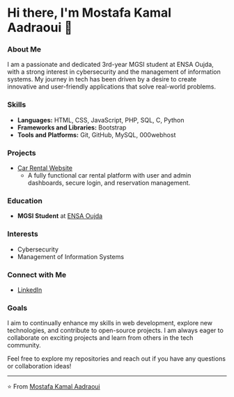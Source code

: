 # Hi there, I'm Mostafa Kamal Aadraoui 👋

### About Me
I am a passionate and dedicated 3rd-year MGSI student at ENSA Oujda, with a strong interest in cybersecurity and the management of information systems. My journey in tech has been driven by a desire to create innovative and user-friendly applications that solve real-world problems.

### Skills
- **Languages:** HTML, CSS, JavaScript, PHP, SQL, C, Python
- **Frameworks and Libraries:** Bootstrap
- **Tools and Platforms:** Git, GitHub, MySQL, 000webhost

### Projects
- [Car Rental Website](https://github.com/ripatsumu/rental-car)
  - A fully functional car rental platform with user and admin dashboards, secure login, and reservation management.

### Education
- **MGSI Student** at [ENSA Oujda](http://www.ensa-oujda.ac.ma/)

### Interests
- Cybersecurity
- Management of Information Systems

### Connect with Me
- [LinkedIn](https://www.linkedin.com/in/mostafa-kamal-aadraoui-5424bb2b7/)

### Goals
I aim to continually enhance my skills in web development, explore new technologies, and contribute to open-source projects. I am always eager to collaborate on exciting projects and learn from others in the tech community.

Feel free to explore my repositories and reach out if you have any questions or collaboration ideas!

---

⭐️ From [Mostafa Kamal Aadraoui](https://github.com/ripatsumu)
